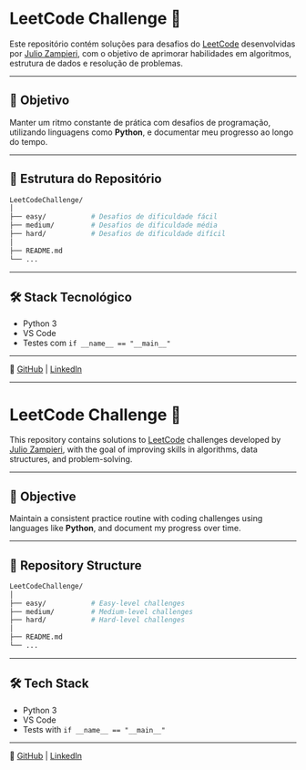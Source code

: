 # LeetCode Challenge 🧠

Este repositório contém soluções para desafios do [LeetCode](https://leetcode.com/) desenvolvidas por [Julio Zampieri](https://github.com/jzampieri), com o objetivo de aprimorar habilidades em algoritmos, estrutura de dados e resolução de problemas.

---

## 🚀 Objetivo

Manter um ritmo constante de prática com desafios de programação, utilizando linguagens como **Python**, e documentar meu progresso ao longo do tempo.

---

## 📂 Estrutura do Repositório

```bash
LeetCodeChallenge/
│
├── easy/           # Desafios de dificuldade fácil
├── medium/         # Desafios de dificuldade média
├── hard/           # Desafios de dificuldade difícil
│
├── README.md
└── ...
```

---

## 🛠️ Stack Tecnológico

- Python 3
- VS Code
- Testes com `if __name__ == "__main__"`

---

🔗 [GitHub](https://github.com/jzampieri) | [LinkedIn](https://www.linkedin.com/in/julio-cesar-zampieri-3257b6267/)

---

# LeetCode Challenge 🧠

This repository contains solutions to [LeetCode](https://leetcode.com/) challenges developed by [Julio Zampieri](https://github.com/jzampieri), with the goal of improving skills in algorithms, data structures, and problem-solving.

---

## 🚀 Objective

Maintain a consistent practice routine with coding challenges using languages like **Python**, and document my progress over time.

---

## 📂 Repository Structure

```bash
LeetCodeChallenge/
│
├── easy/           # Easy-level challenges
├── medium/         # Medium-level challenges
├── hard/           # Hard-level challenges
│
├── README.md
└── ...
```

---

## 🛠️ Tech Stack

- Python 3
- VS Code
- Tests with `if __name__ == "__main__"`

---

🔗 [GitHub](https://github.com/jzampieri) | [LinkedIn](https://www.linkedin.com/in/julio-cesar-zampieri-3257b6267/)


